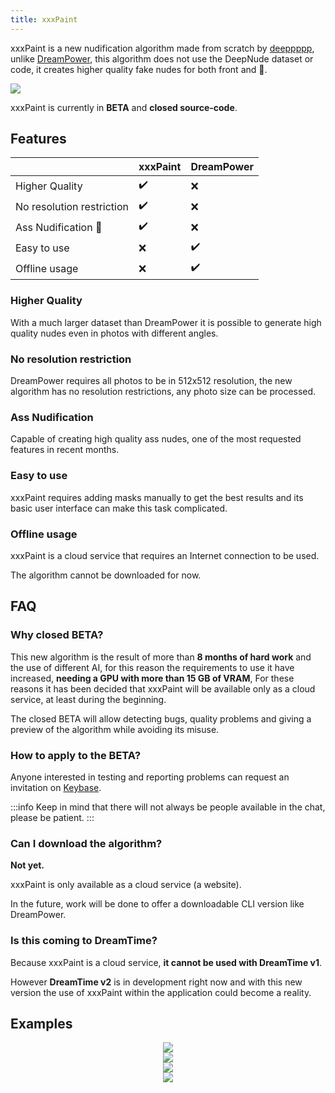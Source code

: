 ```yaml
---
title: xxxPaint
---
```


xxxPaint is a new nudification algorithm made from scratch by [deeppppp](/docs/support/team/#deeppppp), unlike [DreamPower](/docs/dreampower), this algorithm does not use the DeepNude dataset or code, it creates higher quality fake nudes for both front and 🍑.

![](/img/screely-1589684389844.png)

xxxPaint is currently in **BETA** and **closed source-code**.

## Features

|                    | xxxPaint | DreamPower |
|--------------------|------------|----------|
| Higher Quality |✔️|❌|
| No resolution restriction |✔️|❌|
| Ass Nudification 🍑 |✔️|❌|
| Easy to use |❌|✔️|
| Offline usage |❌|✔️|

### Higher Quality

With a much larger dataset than DreamPower it is possible to generate high quality nudes even in photos with different angles.

### No resolution restriction

DreamPower requires all photos to be in 512x512 resolution, the new algorithm has no resolution restrictions, any photo size can be processed.

### Ass Nudification

Capable of creating high quality ass nudes, one of the most requested features in recent months.

### Easy to use

xxxPaint requires adding masks manually to get the best results and its basic user interface can make this task complicated.

### Offline usage

xxxPaint is a cloud service that requires an Internet connection to be used. 

The algorithm cannot be downloaded for now.

## FAQ

### Why closed BETA?

This new algorithm is the result of more than **8 months of hard work** and the use of different AI, for this reason the requirements to use it have increased, **needing a GPU with more than 15 GB of VRAM**, For these reasons it has been decided that xxxPaint will be available only as a cloud service, at least during the beginning.

The closed BETA will allow detecting bugs, quality problems and giving a preview of the algorithm while avoiding its misuse.

### How to apply to the BETA?

Anyone interested in testing and reporting problems can request an invitation on [Keybase](https://keybase.io/xxxpaint).

:::info
Keep in mind that there will not always be people available in the chat, please be patient.
:::

### Can I download the algorithm?

**Not yet.**

xxxPaint is only available as a cloud service (a website).

In the future, work will be done to offer a downloadable CLI version like DreamPower.

### Is this coming to DreamTime?

Because xxxPaint is a cloud service, **it cannot be used with DreamTime v1**.

However **DreamTime v2** is in development right now and with this new version the use of xxxPaint within the application could become a reality.


## Examples

<div align="center" className="row">
  <div className="col col--6"><img src="/img/xxxpaint/Selena-Gomez-29.jpg" style={{ height: 373 }} /></div>
  <div className="col col--6"><img src="/img/xxxpaint/Selena-Gomez-29-psd1.jpg" style={{ height: 373 }} /></div>
</div>

<div align="center" className="row">
  <div className="col col--6"><img src="/img/xxxpaint/gemma-atkinson-topless-pictures-768x1024.jpg" style={{ height: 373 }} /></div>
  <div className="col col--6"><img src="/img/xxxpaint/xxxpaint_963b4076dc962.png" style={{ height: 373 }} /></div>
</div>
